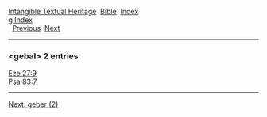 [Intangible Textual Heritage](../../index)  [Bible](../index) 
[Index](index)   
[g Index](_g_)  
  [Previous](c04670)  [Next](c04672) 

------------------------------------------------------------------------

### &lt;gebal&gt; 2 entries

[Eze 27:9](../kjv/eze027.htm#009)  
[Psa 83:7](../kjv/psa083.htm#007)  

------------------------------------------------------------------------

[Next: geber (2)](c04672)
